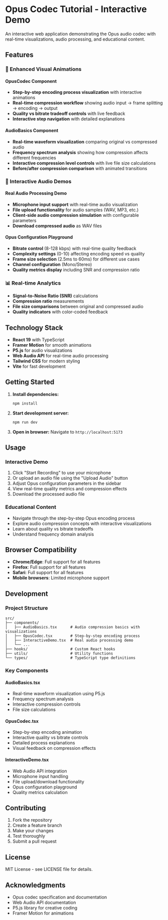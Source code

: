 # Opus Codec Tutorial - Interactive Demo

An interactive web application demonstrating the Opus audio codec with real-time visualizations, audio processing, and educational content.

## Features

### 🎨 Enhanced Visual Animations

#### OpusCodec Component
- **Step-by-step encoding process visualization** with interactive animations
- **Real-time compression workflow** showing audio input → frame splitting → encoding → output
- **Quality vs bitrate tradeoff controls** with live feedback
- **Interactive step navigation** with detailed explanations

#### AudioBasics Component
- **Real-time waveform visualization** comparing original vs compressed audio
- **Frequency spectrum analysis** showing how compression affects different frequencies
- **Interactive compression level controls** with live file size calculations
- **Before/after compression comparison** with animated transitions

### 🎵 Interactive Audio Demos

#### Real Audio Processing Demo
- **Microphone input support** with real-time audio visualization
- **File upload functionality** for audio samples (WAV, MP3, etc.)
- **Client-side audio compression simulation** with configurable parameters
- **Download compressed audio** as WAV files

#### Opus Configuration Playground
- **Bitrate control** (8-128 kbps) with real-time quality feedback
- **Complexity settings** (0-10) affecting encoding speed vs quality
- **Frame size selection** (2.5ms to 60ms) for different use cases
- **Channel configuration** (Mono/Stereo)
- **Quality metrics display** including SNR and compression ratio

### 📊 Real-time Analytics
- **Signal-to-Noise Ratio (SNR)** calculations
- **Compression ratio** measurements
- **File size comparisons** between original and compressed audio
- **Quality indicators** with color-coded feedback

## Technology Stack

- **React 19** with TypeScript
- **Framer Motion** for smooth animations
- **P5.js** for audio visualizations
- **Web Audio API** for real-time audio processing
- **Tailwind CSS** for modern styling
- **Vite** for fast development

## Getting Started

1. **Install dependencies:**
   ```bash
   npm install
   ```

2. **Start development server:**
   ```bash
   npm run dev
   ```

3. **Open in browser:**
   Navigate to `http://localhost:5173`

## Usage

### Interactive Demo
1. Click "Start Recording" to use your microphone
2. Or upload an audio file using the "Upload Audio" button
3. Adjust Opus configuration parameters in the sidebar
4. View real-time quality metrics and compression effects
5. Download the processed audio file

### Educational Content
- Navigate through the step-by-step Opus encoding process
- Explore audio compression concepts with interactive visualizations
- Learn about quality vs bitrate tradeoffs
- Understand frequency domain analysis

## Browser Compatibility

- **Chrome/Edge**: Full support for all features
- **Firefox**: Full support for all features
- **Safari**: Full support for all features
- **Mobile browsers**: Limited microphone support

## Development

### Project Structure
```
src/
├── components/
│   ├── AudioBasics.tsx      # Audio compression basics with visualizations
│   ├── OpusCodec.tsx        # Step-by-step encoding process
│   ├── InteractiveDemo.tsx  # Real audio processing demo
│   └── ...
├── hooks/                   # Custom React hooks
├── utils/                   # Utility functions
└── types/                   # TypeScript type definitions
```

### Key Components

#### AudioBasics.tsx
- Real-time waveform visualization using P5.js
- Frequency spectrum analysis
- Interactive compression controls
- File size calculations

#### OpusCodec.tsx
- Step-by-step encoding animation
- Interactive quality vs bitrate controls
- Detailed process explanations
- Visual feedback on compression effects

#### InteractiveDemo.tsx
- Web Audio API integration
- Microphone input handling
- File upload/download functionality
- Opus configuration playground
- Quality metrics calculation

## Contributing

1. Fork the repository
2. Create a feature branch
3. Make your changes
4. Test thoroughly
5. Submit a pull request

## License

MIT License - see LICENSE file for details.

## Acknowledgments

- Opus codec specification and documentation
- Web Audio API documentation
- P5.js library for creative coding
- Framer Motion for animations
